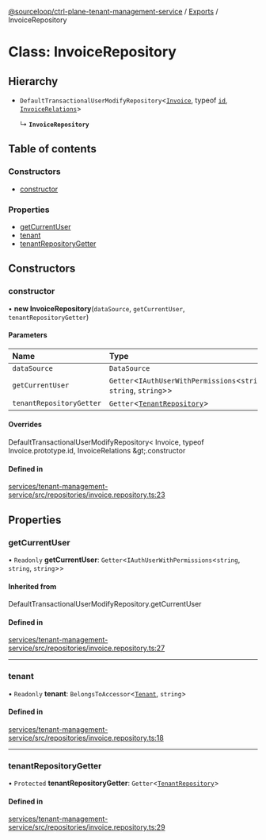 [@sourceloop/ctrl-plane-tenant-management-service](../README.md) / [Exports](../modules.md) / InvoiceRepository

# Class: InvoiceRepository

## Hierarchy

- `DefaultTransactionalUserModifyRepository`<[`Invoice`](Invoice.md), typeof [`id`](Invoice.md#id), [`InvoiceRelations`](../interfaces/InvoiceRelations.md)\>

  ↳ **`InvoiceRepository`**

## Table of contents

### Constructors

- [constructor](InvoiceRepository.md#constructor)

### Properties

- [getCurrentUser](InvoiceRepository.md#getcurrentuser)
- [tenant](InvoiceRepository.md#tenant)
- [tenantRepositoryGetter](InvoiceRepository.md#tenantrepositorygetter)

## Constructors

### constructor

• **new InvoiceRepository**(`dataSource`, `getCurrentUser`, `tenantRepositoryGetter`)

#### Parameters

| Name | Type |
| :------ | :------ |
| `dataSource` | `DataSource` |
| `getCurrentUser` | `Getter`<`IAuthUserWithPermissions`<`string`, `string`, `string`\>\> |
| `tenantRepositoryGetter` | `Getter`<[`TenantRepository`](TenantRepository.md)\> |

#### Overrides

DefaultTransactionalUserModifyRepository&lt;
  Invoice,
  typeof Invoice.prototype.id,
  InvoiceRelations
\&gt;.constructor

#### Defined in

[services/tenant-management-service/src/repositories/invoice.repository.ts:23](https://github.com/sourcefuse/arc-saas/blob/5e03dcb/services/tenant-management-service/src/repositories/invoice.repository.ts#L23)

## Properties

### getCurrentUser

• `Readonly` **getCurrentUser**: `Getter`<`IAuthUserWithPermissions`<`string`, `string`, `string`\>\>

#### Inherited from

DefaultTransactionalUserModifyRepository.getCurrentUser

#### Defined in

[services/tenant-management-service/src/repositories/invoice.repository.ts:27](https://github.com/sourcefuse/arc-saas/blob/5e03dcb/services/tenant-management-service/src/repositories/invoice.repository.ts#L27)

___

### tenant

• `Readonly` **tenant**: `BelongsToAccessor`<[`Tenant`](Tenant.md), `string`\>

#### Defined in

[services/tenant-management-service/src/repositories/invoice.repository.ts:18](https://github.com/sourcefuse/arc-saas/blob/5e03dcb/services/tenant-management-service/src/repositories/invoice.repository.ts#L18)

___

### tenantRepositoryGetter

• `Protected` **tenantRepositoryGetter**: `Getter`<[`TenantRepository`](TenantRepository.md)\>

#### Defined in

[services/tenant-management-service/src/repositories/invoice.repository.ts:29](https://github.com/sourcefuse/arc-saas/blob/5e03dcb/services/tenant-management-service/src/repositories/invoice.repository.ts#L29)
